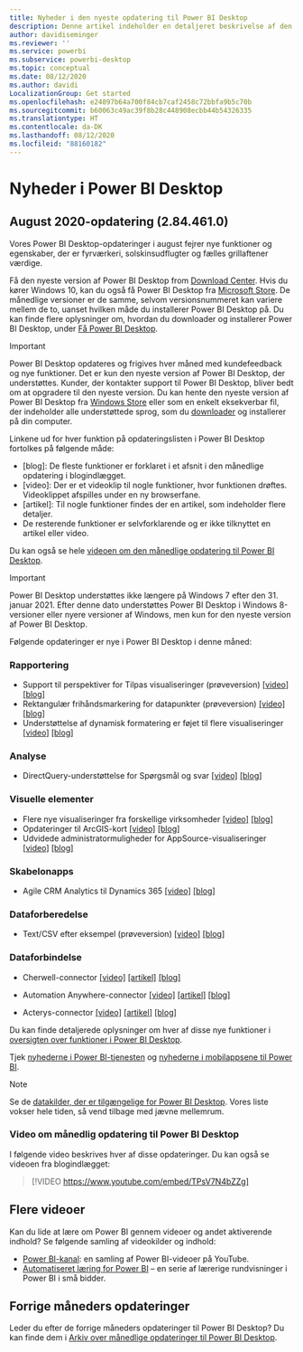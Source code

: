 ```yaml
---
title: Nyheder i den nyeste opdatering til Power BI Desktop
description: Denne artikel indeholder en detaljeret beskrivelse af den nyeste månedlige opdatering til Power BI Desktop.
author: davidiseminger
ms.reviewer: ''
ms.service: powerbi
ms.subservice: powerbi-desktop
ms.topic: conceptual
ms.date: 08/12/2020
ms.author: davidi
LocalizationGroup: Get started
ms.openlocfilehash: e24897b64a700f84cb7caf2458c72bbfa9b5c70b
ms.sourcegitcommit: b60063c49ac39f8b28c448908ecbb44b54326335
ms.translationtype: HT
ms.contentlocale: da-DK
ms.lasthandoff: 08/12/2020
ms.locfileid: "88160182"
---
```

# <a name="whats-new-in-power-bi-desktop"></a>Nyheder i Power BI Desktop

## <a name="august-2020-update-2844610"></a>August 2020-opdatering (2.84.461.0)

Vores Power BI Desktop-opdateringer i august fejrer nye funktioner og egenskaber, der er fyrværkeri, solskinsudflugter og fælles grillaftener værdige. 

Få den nyeste version af Power BI Desktop from [Download Center](https://www.microsoft.com/download/details.aspx?id=58494). Hvis du kører Windows 10, kan du også få Power BI Desktop fra [Microsoft Store](https://aka.ms/pbidesktopstore). De månedlige versioner er de samme, selvom versionsnummeret kan variere mellem de to, uanset hvilken måde du installerer Power BI Desktop på. Du kan finde flere oplysninger om, hvordan du downloader og installerer Power BI Desktop, under [Få Power BI Desktop](desktop-get-the-desktop.md). 

> [!IMPORTANT]
> Power BI Desktop opdateres og frigives hver måned med kundefeedback og nye funktioner. Det er kun den nyeste version af Power BI Desktop, der understøttes. Kunder, der kontakter support til Power BI Desktop, bliver bedt om at opgradere til den nyeste version. Du kan hente den nyeste version af Power BI Desktop fra [Windows Store](https://aka.ms/pbidesktopstore) eller som en enkelt eksekverbar fil, der indeholder alle understøttede sprog, som du [downloader](https://www.microsoft.com/download/details.aspx?id=58494) og installerer på din computer.

Linkene ud for hver funktion på opdateringslisten i Power BI Desktop fortolkes på følgende måde:

* \[blog\]: De fleste funktioner er forklaret i et afsnit i den månedlige opdatering i blogindlægget.
* \[video\]: Der er et videoklip til nogle funktioner, hvor funktionen drøftes. Videoklippet afspilles under en ny browserfane.
* \[artikel\]: Til nogle funktioner findes der en artikel, som indeholder flere detaljer.
* De resterende funktioner er selvforklarende og er ikke tilknyttet en artikel eller video.

Du kan også se hele [videoen om den månedlige opdatering til Power BI Desktop](#power-bi-desktop-monthly-update-video).

> [!IMPORTANT]
> Power BI Desktop understøttes ikke længere på Windows 7 efter den 31. januar 2021. Efter denne dato understøttes Power BI Desktop i Windows 8-versioner eller nyere versioner af Windows, men kun for den nyeste version af Power BI Desktop. 

Følgende opdateringer er nye i Power BI Desktop i denne måned:


### <a name="reporting"></a>Rapportering
* Support til perspektiver for Tilpas visualiseringer (prøveversion) [[video]](https://youtu.be/TPsV7N4bZZg?t=15) [[blog]](https://powerbi.microsoft.com/blog/power-bi-desktop-august-2020-feature-summary/#_Perspectives) 
* Rektangulær frihåndsmarkering for datapunkter (prøveversion) [[video]](https://youtu.be/TPsV7N4bZZg?t=448) [[blog]](https://powerbi.microsoft.com/blog/power-bi-desktop-august-2020-feature-summary/#_Data_point) 
* Understøttelse af dynamisk formatering er føjet til flere visualiseringer [[video]](https://youtu.be/TPsV7N4bZZg?t=715) [[blog]](https://powerbi.microsoft.com/blog/power-bi-desktop-august-2020-feature-summary/#_dynamic_formatting) 


### <a name="analytics"></a>Analyse
* DirectQuery-understøttelse for Spørgsmål og svar [[video]](https://youtu.be/TPsV7N4bZZg?t=926) [[blog]](https://powerbi.microsoft.com/blog/power-bi-desktop-august-2020-feature-summary/#_Direct_Query) 


### <a name="visuals"></a>Visuelle elementer
* Flere nye visualiseringer fra forskellige virksomheder [[video]](https://youtu.be/TPsV7N4bZZg?t=956) [[blog]](https://powerbi.microsoft.com/blog/power-bi-desktop-august-2020-feature-summary/#_Visualizations)
* Opdateringer til ArcGIS-kort [[video]](https://youtu.be/TPsV7N4bZZg?t=1096) [[blog]](https://powerbi.microsoft.com/blog/power-bi-desktop-august-2020-feature-summary/#_ArcGIS)
* Udvidede administratormuligheder for AppSource-visualiseringer [[video]](https://youtu.be/TPsV7N4bZZg?t=1135) [[blog]](https://powerbi.microsoft.com/blog/power-bi-desktop-august-2020-feature-summary/#_Admin)


### <a name="template-apps"></a>Skabelonapps
* Agile CRM Analytics til Dynamics 365 [[video]](https://youtu.be/TPsV7N4bZZg?t=1300) [[blog]](https://powerbi.microsoft.com/blog/power-bi-desktop-august-2020-feature-summary/#_CRM)


### <a name="data-preparation"></a>Dataforberedelse
* Text/CSV efter eksempel (prøveversion) [[video]](https://youtu.be/TPsV7N4bZZg?t=1335) [[blog]](https://powerbi.microsoft.com/blog/power-bi-desktop-august-2020-feature-summary/#_text_csv) 

### <a name="data-connectivity"></a>Dataforbindelse
* Cherwell-connector [[video]](https://youtu.be/TPsV7N4bZZg?t=1392) [[artikel]](../create-reports/desktop-external-tools.md) [[blog]](https://powerbi.microsoft.com/blog/power-bi-desktop-august-2020-feature-summary/#_Cherwell_connector) 

* Automation Anywhere-connector [[video]](https://youtu.be/TPsV7N4bZZg?t=1414) [[artikel]](../create-reports/desktop-external-tools.md) [[blog]](https://powerbi.microsoft.com/blog/power-bi-desktop-august-2020-feature-summary/#_Auto_connector) 

* Acterys-connector [[video]](https://youtu.be/TPsV7N4bZZg?t=1434) [[artikel]](../create-reports/desktop-external-tools.md) [[blog]](https://powerbi.microsoft.com/blog/power-bi-desktop-august-2020-feature-summary/#_Acterys_connector) 


Du kan finde detaljerede oplysninger om hver af disse nye funktioner i [oversigten over funktioner i Power BI Desktop](https://powerbi.microsoft.com/blog/power-bi-desktop-august-2020-feature-summary/).

Tjek [nyhederne i Power BI-tjenesten](service-whats-new.md) og [nyhederne i mobilappsene til Power BI](../consumer/mobile/mobile-whats-new-in-the-mobile-apps.md).

> [!NOTE]
> Se de [datakilder, der er tilgængelige for Power BI Desktop](../connect-data/desktop-data-sources.md). Vores liste vokser hele tiden, så vend tilbage med jævne mellemrum.


### <a name="power-bi-desktop-monthly-update-video"></a>Video om månedlig opdatering til Power BI Desktop
I følgende video beskrives hver af disse opdateringer. Du kan også se videoen fra blogindlægget:

> [!VIDEO https://www.youtube.com/embed/TPsV7N4bZZg]

## <a name="more-videos"></a>Flere videoer

Kan du lide at lære om Power BI gennem videoer og andet aktiverende indhold? Se følgende samling af videokilder og indhold:

-   [Power BI-kanal](https://www.youtube.com/user/mspowerbi): en samling af Power BI-videoer på YouTube.
-   [Automatiseret læring for Power BI](https://powerbi.microsoft.com/guided-learning/) – en serie af lærerige rundvisninger i Power BI i små bidder.

## <a name="updates-for-previous-months"></a>Forrige måneders opdateringer

Leder du efter de forrige måneders opdateringer til Power BI Desktop? Du kan finde dem i [Arkiv over månedlige opdateringer til Power BI Desktop](desktop-latest-update-archive.md).
